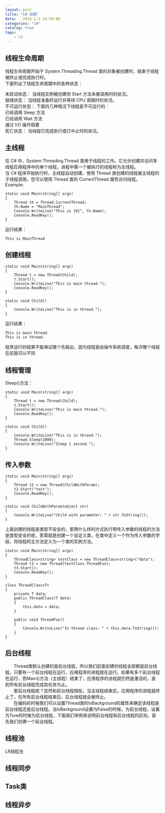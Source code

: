 ```yaml
---
layout: post
title: "C# 线程"
date:   2018-1-3 14:50:00 
categories: "C#"
catalog: true
tags: 
    - C#
---
```




## 线程生命周期  

线程生命周期开始于 System.Threading.Thread 类的对象被创建时，结束于线程被终止或完成执行时。  
下面列出了线程生命周期中的各种状态：  
  
  未启动状态：   当线程实例被创建但 Start 方法未被调用时的状况。  
  就绪状态：     当线程准备好运行并等待 CPU 周期时的状况。  
  不可运行状态： 下面的几种情况下线程是不可运行的：  
    已经调用 Sleep 方法  
    已经调用 Wait 方法  
    通过 I/O 操作阻塞  
  死亡状态：     当线程已完成执行或已中止时的状况。  
  
## 主线程  

在 C# 中，System.Threading.Thread 类用于线程的工作。它允许创建并访问多线程应用程序中的单个线程。进程中第一个被执行的线程称为主线程。  
当 C# 程序开始执行时，主线程自动创建。使用 Thread 类创建的线程被主线程的子线程调用。您可以使用 Thread 类的 CurrentThread 属性访问线程。  
Example:

    static void Main(string[] args)
    {
        Thread th = Thread.CurrentThread;
        th.Name = "MainThread";
        Console.WriteLine("This is {0}", th.Name);
        Console.ReadKey();
    }
    
运行结果：

    This is MainThread
    
## 创建线程  

    static void Main(string[] args)
    {
        Thread t = new Thread(Child);
        t.Start();
        Console.WriteLine("This is main thread.");
        Console.ReadKey();
    }

    static void Child()
    {
        Console.WriteLine("This is in thread.");
    }
    
运行结果：

    This is main thread.
    This is in thread.
    
程序运行的结果不能保证哪个先输出，因为线程是由操作系统调度，每次哪个线程在前面可以不同   
## 线程管理

Sleep()方法：  

    static void Main(string[] args)
    {
        Thread t = new Thread(Child);
        t.Start();
        Console.WriteLine("This is main thread.");
        Console.ReadKey();
    }

    static void Child()
    {
        Console.WriteLine("This is in thread.");
        Thread.Sleep(1000);
        Console.WriteLine("Sleep 1 second.");
    }
    
## 传入参数

    static void Main(string[] args)
    {
        Thread t2 = new Thread(ChildWithParam);
        t2.Start("test");
        Console.ReadKey();
    }

    static void ChildWithParam(object str)
    {
        Console.WriteLine("Child with parameter: " + str.ToString());
    }
    
上面创建的线程是类型不安全的，那用什么样的方式执行带传入参数的线程的方法是类型安全的呢，答案就是创建一个自定义类，在类中定义一个作为传入参数的字段，将线程的主方法定义为一个类的实例方法。  

    static void Main(string[] args)
    {
        ThreadClass<string> testClass = new ThreadClass<string>("data");
        Thread t3 = new Thread(testClass.ThreadFun);
        t3.Start();
        Console.ReadKey();
    }
    
    class ThreadClass<T>
    {
        private T data;
        public ThreadClass(T data)
        {
            this.data = data;
        }

        public void ThreadFun()
        {
            Console.WriteLine("In thread class: " + this.data.ToString());
        }
    }
    
## 后台线程　　 

　　Thread类默认创建的是前台线程，所以我们前面创建的线程全部都是前台线程。只要有一个前台线程在运行，应用程序的进程就在运行。如果有多个前台线程在运行，而Main()方法（主线程）结束了，应用程序的进程就仍然是激活的，直到所有前台线程完成其任务为止。   
　　那后台线程呢？显然和前台线程相反。当主线程结束后，应用程序的进程就终止了，在所有前台线程结束后，后台线程就会被终止。   
　　在编码的时候我们可以设置Thread类的IsBackground的属性来确定该线程是前台线程还是后台线程。当IsBackground设置为False的时候，为前台线程，设置为Ture的时候为后台线程，下面我们举例来说明前台线程和后台线程的区别。首先我们创建一个前台线程。   

## 线程池

LR线程池  

## 线程同步

## Task类

## 线程异步